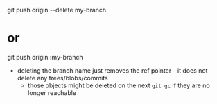git push origin --delete my-branch

# or

git push origin :my-branch

- deleting the branch name just removes the ref pointer - it does not delete any
  trees/blobs/commits
    - those objects might be deleted on the next `git gc` if they are no longer
      reachable
